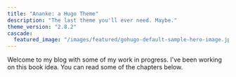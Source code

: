 ```yaml
---
title: "Ananke: a Hugo Theme"
description: "The last theme you'll ever need. Maybe."
theme_version: "2.8.2"
cascade:
  featured_image: "/images/featured/gohugo-default-sample-hero-image.jpg"
---
```


Welcome to my blog with some of my work in progress. I've been working on this book idea. You can read some of the chapters below.
